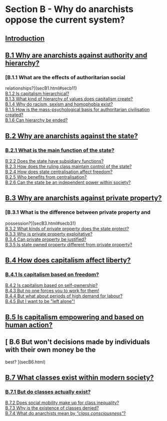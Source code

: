 # Section B - Why do anarchists oppose the current system?

## [ Introduction](secBint.html)

## [B.1 Why are anarchists against authority and hierarchy?](secB1.html)

###  [B.1.1 What are the effects of authoritarian social
relationships?](secB1.html#secb11)  
[B.1.2 Is capitalism hierarchical? ](secB1.html#secb12)  
[B.1.3 What kind of hierarchy of values does capitalism
create?](secB1.html#secb13)  
[B.1.4 Why do racism, sexism and homophobia exist?](secB1.html#secb14)  
[B.1.5 How is the mass-psychological basis for authoritarian civilisation
created?](secB1.html#secb15)  
[B.1.6 Can hierarchy be ended?](secB1.html#secb16)

## [B.2 Why are anarchists against the state?](secB2.html)

###  [B.2.1 What is the main function of the state? ](secB2.html#secb21)  
[B.2.2 Does the state have subsidiary functions? ](secB2.html#secb22)  
[B.2.3 How does the ruling class maintain control of the
state?](secB2.html#secb23)  
[B.2.4 How does state centralisation affect freedom?](secB2.html#secb24)  
[B.2.5 Who benefits from centralisation?](secB2.html#secb25)  
[B.2.6 Can the state be an independent power within
society?](secB2.html#secb26)

## [B.3 Why are anarchists against private property?](secB3.html)

###  [B.3.1 What is the difference between private property and
possession?](secB3.html#secb31)  
[B.3.2 What kinds of private property does the state protect?
](secB3.html#secb32)  
[B.3.3 Why is private property exploitative?](secB3.html#secb33)  
[B.3.4 Can private property be justified?](secB3.html#secb34)  
[B.3.5 Is state owned property different from private
property?](secB3.html#secb35)

## [B.4 How does capitalism affect liberty?](secB4.html)

###  [B.4.1 Is capitalism based on freedom? ](secB4.html#secb41)  
[B.4.2 Is capitalism based on self-ownership? ](secB4.html#secb42)  
[B.4.3 But no one forces you to work for them! ](secB4.html#secb43)  
[B.4.4 But what about periods of high demand for labour? ](secB4.html#secb44)  
[B.4.5 But I want to be "left alone"!](secB4.html#secb45)

## [B.5 Is capitalism empowering and based on human action?](secB5.html)

## [ B.6 But won't decisions made by individuals with their own money be the
best? ](secB6.html)

## [B.7 What classes exist within modern society?](secB7.html)

###  [B.7.1 But do classes actually exist? ](secB7.html#secb71)  
[B.7.2 Does social mobility make up for class inequality?](secB7.html#secb72)  
[B.7.3 Why is the existence of classes denied?](secB7.html#secb73)  
[B.7.4 What do anarchists mean by _"class consciousness"_?](secB7.html#secb74)


